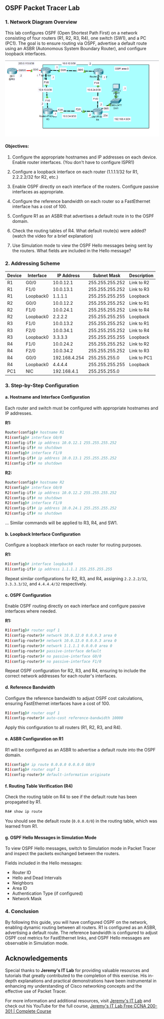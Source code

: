 ## OSPF Packet Tracer Lab

### 1. **Network Diagram Overview**
This lab configures OSPF (Open Shortest Path First) on a network consisting of four routers (R1, R2, R3, R4), one switch (SW1), and a PC (PC1). The goal is to ensure routing via OSPF, advertise a default route using an ASBR (Autonomous System Boundary Router), and configure loopback interfaces.

<img src= "https://github.com/ro-drick/OSPF-Configuration-Part-2/blob/main/ospf-2.PNG">

#### Objectives:
1. Configure the appropriate hostnames and IP addresses on each device.  Enable router interfaces.
    (You don't have to configure ISPR1)

2. Configure a loopback interface on each router (1.1.1.1/32 for R1, 2.2.2.2/32 for R2, etc.)

3. Enable OSPF directly on each interface of the routers.
    Configure passive interfaces as appropriate.
 
4. Configure the reference bandwidth on each router so a FastEthernet interface
    has a cost of 100.

5. Configure R1 as an ASBR that advertises a default route in to the OSPF domain.

6. Check the routing tables of R4.  What default route(s) were added?
    (watch the video for a brief explanation)

7. Use Simulation mode to view the OSPF Hello messages being sent by the routers.
    What fields are included in the Hello message?
### 2. **Addressing Scheme**
| **Device** | **Interface** | **IP Address** | **Subnet Mask** | **Description** |
|------------|----------------|----------------|-----------------|-----------------|
| R1         | G0/0           | 10.0.12.1      | 255.255.255.252 | Link to R2      |
| R1         | F1/0           | 10.0.13.1      | 255.255.255.252 | Link to R3      |
| R1         | Loopback0      | 1.1.1.1        | 255.255.255.255 | Loopback        |
| R2         | G0/0           | 10.0.12.2      | 255.255.255.252 | Link to R1      |
| R2         | F1/0           | 10.0.24.1      | 255.255.255.252 | Link to R4      |
| R2         | Loopback0      | 2.2.2.2        | 255.255.255.255 | Loopback        |
| R3         | F1/0           | 10.0.13.2      | 255.255.255.252 | Link to R1      |
| R3         | F2/0           | 10.0.34.1      | 255.255.255.252 | Link to R4      |
| R3         | Loopback0      | 3.3.3.3        | 255.255.255.255 | Loopback        |
| R4         | F1/0           | 10.0.24.2      | 255.255.255.252 | Link to R2      |
| R4         | F2/0           | 10.0.34.2      | 255.255.255.252 | Link to R3      |
| R4         | G0/0           | 192.168.4.254  | 255.255.255.0   | Link to PC1     |
| R4         | Loopback0      | 4.4.4.4        | 255.255.255.255 | Loopback        |
| PC1        | NIC            | 192.168.4.1    | 255.255.255.0   |                 |

### 3. **Step-by-Step Configuration**
#### a. **Hostname and Interface Configuration**
Each router and switch must be configured with appropriate hostnames and IP addresses.

**R1:**
```bash
Router(config)# hostname R1
R1(config)# interface G0/0
R1(config-if)# ip address 10.0.12.1 255.255.255.252
R1(config-if)# no shutdown
R1(config)# interface F1/0
R1(config-if)# ip address 10.0.13.1 255.255.255.252
R1(config-if)# no shutdown
```

**R2:**
```bash
Router(config)# hostname R2
R2(config)# interface G0/0
R2(config-if)# ip address 10.0.12.2 255.255.255.252
R2(config-if)# no shutdown
R2(config)# interface F1/0
R2(config-if)# ip address 10.0.24.1 255.255.255.252
R2(config-if)# no shutdown
```

... Similar commands will be applied to R3, R4, and SW1.

#### b. **Loopback Interface Configuration**
Configure a loopback interface on each router for routing purposes.

**R1:**
```bash
R1(config)# interface loopback0
R1(config-if)# ip address 1.1.1.1 255.255.255.255
```
Repeat similar configurations for R2, R3, and R4, assigning `2.2.2.2/32`, `3.3.3.3/32`, and `4.4.4.4/32` respectively.

#### c. **OSPF Configuration**
Enable OSPF routing directly on each interface and configure passive interfaces where needed.

**R1:**
```bash
R1(config)# router ospf 1
R1(config-router)# network 10.0.12.0 0.0.0.3 area 0
R1(config-router)# network 10.0.13.0 0.0.0.3 area 0
R1(config-router)# network 1.1.1.1 0.0.0.0 area 0
R1(config-router)# passive-interface default
R1(config-router)# no passive-interface G0/0
R1(config-router)# no passive-interface F1/0
```
Repeat OSPF configuration for R2, R3, and R4, ensuring to include the correct network addresses for each router's interfaces.

#### d. **Reference Bandwidth**
Configure the reference bandwidth to adjust OSPF cost calculations, ensuring FastEthernet interfaces have a cost of 100.

```bash
R1(config)# router ospf 1
R1(config-router)# auto-cost reference-bandwidth 10000
```
Apply this configuration to all routers (R1, R2, R3, and R4).

#### e. **ASBR Configuration on R1**
R1 will be configured as an ASBR to advertise a default route into the OSPF domain.

```bash
R1(config)# ip route 0.0.0.0 0.0.0.0 G0/0
R1(config)# router ospf 1
R1(config-router)# default-information originate
```

#### f. **Routing Table Verification (R4)**
Check the routing table on R4 to see if the default route has been propagated by R1.

```bash
R4# show ip route
```
You should see the default route (`0.0.0.0/0`) in the routing table, which was learned from R1.

#### g. **OSPF Hello Messages in Simulation Mode**
To view OSPF Hello messages, switch to Simulation mode in Packet Tracer and inspect the packets exchanged between the routers.

Fields included in the Hello messages:
- Router ID
- Hello and Dead Intervals
- Neighbors
- Area ID
- Authentication Type (if configured)
- Network Mask

### 4. **Conclusion**
By following this guide, you will have configured OSPF on the network, enabling dynamic routing between all routers. R1 is configured as an ASBR, advertising a default route. The reference bandwidth is configured to adjust OSPF cost metrics for FastEthernet links, and OSPF Hello messages are observable in Simulation mode.

## Acknowledgements


Special thanks to **Jeremy's IT Lab** for providing valuable resources and tutorials that greatly contributed to the completion of this exercise. His in-depth explanations and practical demonstrations have been instrumental in enhancing my understanding of Cisco networking concepts and the effective use of Packet Tracer.

For more information and additional resources, visit [Jeremy's IT Lab](https://jeremysitlab.com/) and check out his YouTube for the full course, [Jeremy's IT Lab Free CCNA 200-301 | Complete Course](https://www.youtube.com/playlist?list=PLxbwE86jKRgMpuZuLBivzlM8s2Dk5lXBQ)
